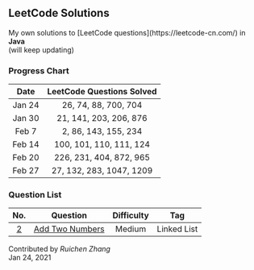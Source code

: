 ## LeetCode Solutions

<p>My own solutions to [LeetCode questions](https://leetcode-cn.com/) in <strong>Java</strong> <br>(will keep updating)</p>

### Progress Chart

| Date | LeetCode Questions Solved |
| :----: | :----: |
| Jan 24 | 26, 74, 88, 700, 704 |
| Jan 30 | 21, 141, 203, 206, 876 |
| Feb 7 | 2, 86, 143, 155, 234 |
| Feb 14 | 100, 101, 110, 111, 124 |
| Feb 20 | 226, 231, 404, 872, 965 |
| Feb 27 | 27, 132, 283, 1047, 1209 |

### Question List

| No. | Question | Difficulty | Tag |
| :----: | :----: | :----: | :----: |
| [2](https://leetcode-cn.com/problems/add-two-numbers/) | [Add Two Numbers](https://github.com/ruichen199801/leetcode-solutions/blob/main/src/com/leetcode/ruichen199801/AddTwoNumbers.java) | Medium | Linked List |

<p>Contributed by <em>Ruichen Zhang</em> <br> Jan 24, 2021</p>
